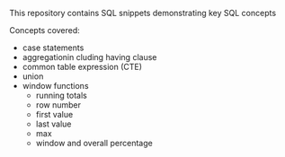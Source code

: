 This repository contains SQL snippets demonstrating key SQL concepts

Concepts covered:

- case statements
- aggregationin cluding having clause
- common table expression (CTE)
- union
- window functions
  - running totals
  - row number
  - first value
  - last value
  - max
  - window and overall percentage
